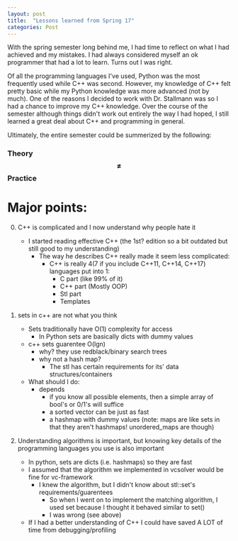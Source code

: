 ```yaml
---
layout: post
title:  "Lessons learned from Spring 17"
categories: Post 
---
```


With the spring semester long behind me, I had time to reflect on what I had achieved and my mistakes.
I had always considered myself an ok programmer that had a lot to learn. 
Turns out I was right.

Of all the programming languages I've used, Python was the most frequently used while C++ was second.
However, my knowledge of C++ felt pretty basic while my Python knowledge was more advanced (not by much).
One of the reasons I decided to work with Dr. Stallmann was so I had a chance to improve my C++ knowledge.
Over the course of the semester although things didn't work out entirely the way I had hoped, I still learned a great deal about C++ and programming in general.

Ultimately, the entire semester could be summerized by the following:

### Theory $$\not =$$ Practice


# Major points:
0) C++ is complicated and I now understand why people hate it
    * I started reading effective C++ (the 1st? edition so a bit outdated but still good to my understanding)
        * The way he describes C++ really made it seem less complicated:
            * C++ is really 4(7 if you include C++11, C++14, C++17) languages put into 1:
                * C part (like 99% of it)
                * C++ part (Mostly OOP)
                * Stl part
                * Templates

1) sets in c++ are not what you think
    * Sets traditionally have O(1) complexity for access
        * In Python sets are basically dicts with dummy values
    * c++ sets guarentee O(lgn)
        * why? they use redblack/binary search trees
        * why not a hash map?
            * The stl has certain requirements for its' data structures/containers
    * What should I do:
        * depends
            * if you know all possible elements, then a simple array of bool's or 0/1's will suffice
            * a sorted vector can be just as fast
            * a hashmap with dummy values (note: maps are like sets in that they aren't hashmaps! unordered_maps are though)

2) Understanding algorithms is important, but knowing key details of the programming languages you use is also important
    * In python, sets are dicts (i.e. hashmaps) so they are fast
    * I assumed that the algorithm we implemented in vcsolver would be fine for vc-framework
        * I knew the algorithm, but I didn't know about stl::set's requirements/guarentees
            * So when I went on to implement the matching algorithm, I used set because I thought it behaved similar to set()
            * I was wrong (see above)
    * If I had a better understanding of C++ I could have saved A LOT of time from debugging/profiling

